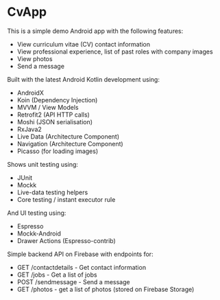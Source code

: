 # CvApp

This is a simple demo Android app with the following features:

- View curriculum vitae (CV) contact information
- View professional experience, list of past roles with company images
- View photos
- Send a message

Built with the latest Android Kotlin development using:

- AndroidX
- Koin (Dependency Injection)
- MVVM / View Models
- Retrofit2 (API HTTP calls)
- Moshi (JSON serialisation)
- RxJava2
- Live Data (Architecture Component)
- Navigation (Architecture Component)
- Picasso (for loading images)

Shows unit testing using:

- JUnit
- Mockk
- Live-data testing helpers
- Core testing / instant executor rule

And UI testing using:

- Espresso
- Mockk-Android
- Drawer Actions (Espresso-contrib)

Simple backend API on Firebase with endpoints for:

- GET /contactdetails - Get contact information
- GET /jobs - Get a list of jobs 
- POST /sendmessage - Send a message
- GET /photos - get a list of photos (stored on Firebase Storage)
